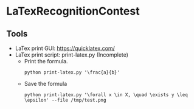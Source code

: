 # LaTexRecognitionContest
## Tools
- LaTex print GUI: https://quicklatex.com/
- LaTex print script: print-latex.py (Incomplete)
    - Print the formula.
        ```
        python print-latex.py '\frac{a}{b}'
        ```
    - Save the formula
        ```
        python print-latex.py '\forall x \in X, \quad \exists y \leq \epsilon' --file /tmp/test.png
        ```

